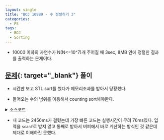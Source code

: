 ```yaml
---
layout: single
title: "BOJ 10989 - 수 정렬하기 3"
categories:
  - PS
tags:
  - BOJ
  - Sorting
---
```

- 10000 이하의 자연수가 N(N<=10^7)개 주어질 때 3sec, 8MB 안에 정렬한 결과를 출력하는 문제이다.

## [문제](https://www.acmicpc.net/problem/10989){: target="_blank"} 풀이
- 시간만 보고 STL sort를 썼다가 메모리초과를 받아서 당황했다.

- 들어오는 수의 범위를 이용해서 counting sort해야한다.

<details markdown="1">
<summary>소스코드</summary>

```cpp
#include<cstdio>
#include<vector>
using namespace std;

int main()
{
	int n;
	vector<int> a(10000, 0);
	scanf("%d", &n);
	for(int i=0;i<n;i++){
		int t;
		scanf("%d", &t);
		a[--t]++;
	}
	for(int i=0;i<10000;i++) for(int j=0;j<a[i];j++) printf("%d\n", i+1);
}
```
</details> 

- 내 코드는 2456ms가 걸렸는데 가장 빠른 코드는 실행시간이 무려 76ms였다. 입력을 `scanf`로 받지 않고 통째로 받아서 버퍼에서 바로 계산하는 방식인 것 같은데 제대로 이해하진 못했다.
